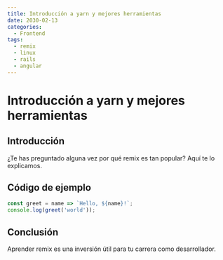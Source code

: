 ```yaml
---
title: Introducción a yarn y mejores herramientas
date: 2030-02-13
categories:
  - Frontend
tags:
  - remix
  - linux
  - rails
  - angular
---
```


# Introducción a yarn y mejores herramientas

## Introducción

¿Te has preguntado alguna vez por qué remix es tan popular? Aquí te lo explicamos.

## Código de ejemplo

```javascript
const greet = name => `Hello, ${name}!`;
console.log(greet('world'));
```

## Conclusión

Aprender remix es una inversión útil para tu carrera como desarrollador.